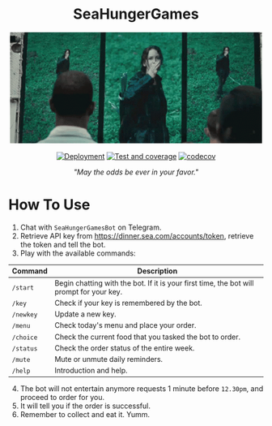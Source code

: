 <h1 align = "center"> SeaHungerGames </h1>
<p align="center"><img src = "static/banner.gif"></p>

<div align="center">

[![Deployment](https://github.com/aaronangxz/SeaDinner/actions/workflows/deploy.yaml/badge.svg?branch=master)](https://github.com/aaronangxz/SeaDinner/actions/workflows/deploy.yaml)
[![Test and coverage](https://github.com/aaronangxz/SeaDinner/actions/workflows/codecov.yaml/badge.svg)](https://github.com/aaronangxz/SeaDinner/actions/workflows/codecov.yaml)
[![codecov](https://codecov.io/gh/aaronangxz/SeaDinner/branch/master/graph/badge.svg?token=AR5L758FVV)](https://codecov.io/gh/aaronangxz/SeaDinner)

</div>

<div align="center"> <em>"May the odds be ever in your favor."</em> </div>

<h1> How To Use </h1>

1. Chat with `SeaHungerGamesBot` on Telegram.
2. Retrieve API key from https://dinner.sea.com/accounts/token, retrieve the token and tell the bot.
3. Play with the available commands:

| Command     | Description |
| ----------- | ----------- |
| `/start`    | Begin chatting with the bot. If it is your first time, the bot will prompt for your key.|
| `/key`      | Check if your key is remembered by the bot.|
| `/newkey`   | Update a new key.        |
| `/menu`     | Check today's menu and place your order.        |
| `/choice`   | Check the current food that you tasked the bot to order.        |
| `/status`   | Check the order status of the entire week.        |
| `/mute`     | Mute or unmute daily reminders.       |
| `/help`     | Introduction and help.        |

4. The bot will not entertain anymore requests 1 minute before `12.30pm`, and proceed to order for you.
5. It will tell you if the order is successful.
6. Remember to collect and eat it. Yumm.